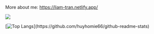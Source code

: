 More about me: https://liam-tran.netlify.app/


![](https://github-readme-stats.vercel.app/api?username=huyhomie66&count_private=true&show_icons=true&theme=radical)



[![Top Langs]([https://github-readme-stats.vercel.app/api/top-langs/?username=anuraghazra&layout=compact](https://github-readme-stats.vercel.app/api/top-langs/?username=huyhomie66&layout=compact&count_private=true))](https://github.com/huyhomie66/github-readme-stats)
